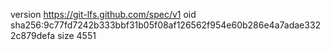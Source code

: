 version https://git-lfs.github.com/spec/v1
oid sha256:9c77fd7242b333bbf31b05f08af126562f954e60b286e4a7adae3322c879defa
size 4551
